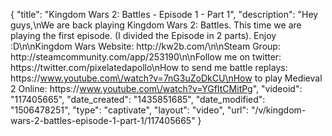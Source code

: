 {
    "title": "Kingdom Wars 2: Battles - Episode 1 - Part 1",
    "description": "Hey guys,\nWe are back playing Kingdom Wars 2: Battles.  This time we are playing the first episode. (I divided the Episode in 2 parts).  Enjoy :D\n\nKingdom Wars Website: http:\/\/kw2b.com\/\n\nSteam Group: http:\/\/steamcommunity.com\/app\/253190\n\nFollow me on twitter: https:\/\/twitter.com\/pixelatedapollo\nHow to send me battle replays: https:\/\/www.youtube.com\/watch?v=7nG3uZoDkCU\nHow to play Medieval 2 Online: https:\/\/www.youtube.com\/watch?v=YGfItCMitPg",
    "videoid": "117405665",
    "date_created": "1435851685",
    "date_modified": "1506478251",
    "type": "captivate",
    "layout": "video",
    "url": "\/v\/kingdom-wars-2-battles-episode-1-part-1\/117405665"
}